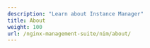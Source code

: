 ```yaml
---
description: "Learn about Instance Manager"
title: About
weight: 100
url: /nginx-management-suite/nim/about/
---
```


